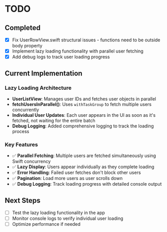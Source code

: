 # TODO

## Completed
- [x] Fix UserRowView.swift structural issues - functions need to be outside body property
- [x] Implement lazy loading functionality with parallel user fetching
- [x] Add debug logs to track user loading progress

## Current Implementation

### Lazy Loading Architecture
- **UserListView**: Manages user IDs and fetches user objects in parallel
- **fetchUsersInParallel()**: Uses `withTaskGroup` to fetch multiple users concurrently
- **Individual User Updates**: Each user appears in the UI as soon as it's fetched, not waiting for the entire batch
- **Debug Logging**: Added comprehensive logging to track the loading process

### Key Features
- ✅ **Parallel Fetching**: Multiple users are fetched simultaneously using Swift concurrency
- ✅ **Lazy Display**: Users appear individually as they complete loading
- ✅ **Error Handling**: Failed user fetches don't block other users
- ✅ **Pagination**: Load more users as user scrolls down
- ✅ **Debug Logging**: Track loading progress with detailed console output

## Next Steps
- [ ] Test the lazy loading functionality in the app
- [ ] Monitor console logs to verify individual user loading
- [ ] Optimize performance if needed
